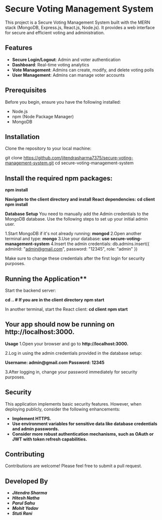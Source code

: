 # Secure Voting Management System

This project is a Secure Voting Management System built with the MERN stack (MongoDB, Express.js, React.js, Node.js). It provides a web interface for secure and efficient voting and administration.

## Features

- **Secure Login/Logout**: Admin and voter authentication
- **Dashboard**: Real-time voting analytics
- **Vote Management**: Admins can create, modify, and delete voting polls
- **User Management**: Admins can manage voter accounts

## Prerequisites

Before you begin, ensure you have the following installed:
- Node.js
- npm (Node Package Manager)
- MongoDB

## Installation

Clone the repository to your local machine:

git clone https://github.com/jitendrasharma7375/secure-voting-management-system.git
cd secure-voting-management-system 

## Install the required npm packages:
__npm install__

**Navigate to the client directory and install React dependencies:**
__cd client__
__npm install__

**Database Setup**
You need to manually add the Admin credentials to the MongoDB database. Use the following steps to set up your initial admin user.

1.Start MongoDB if it's not already running:
__mongod__
2.Open another terminal and type:
__mongo__
3.Use your database:
**use secure-voting-management-system**
4.Insert the admin credentials:
 db.admins.insert({
     adminId: "admin@gmail.com",
     password: "12345",
     role: "admin"
 })

Make sure to change these credentials after the first login for security purposes.

## Running the Application**

Start the backend server:

 __cd ..  # If you are in the client directory__
 __npm start__

In another terminal, start the React client:
__cd client__
__npm start__

## Your app should now be running on http://localhost:3000.
 __Usage__
1.Open your browser and go to **http://localhost:3000.**

2.Log in using the admin credentials provided in the database setup:

__Username: admin@gmail.com__
__Password: 12345__

3.After logging in, change your password immediately for security purposes.

## Security
This application implements basic security features. However, when deploying publicly, consider the following enhancements:

- __Implement HTTPS.__
- __Use environment variables for sensitive data like database credentials and admin passwords.__
- __Consider more robust authentication mechanisms, such as OAuth or JWT with token refresh capabilities.__


## Contributing
Contributions are welcome! Please feel free to submit a pull request.

## Developed By
- __*Jitendra Sharma*__
- __*Hitesh Natha*__
- __*Parul Sahu*__
- __*Mohit Yadav*__
- __*Stuti Rani*__







